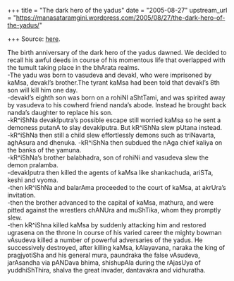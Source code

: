 +++
title = "The dark hero of the yadus"
date = "2005-08-27"
upstream_url = "https://manasataramgini.wordpress.com/2005/08/27/the-dark-hero-of-the-yadus/"

+++
Source: [here](https://manasataramgini.wordpress.com/2005/08/27/the-dark-hero-of-the-yadus/).

The birth anniversary of the dark hero of the yadus dawned. We decided to  
recall his awful deeds in course of his momentous life that overlapped with the tumult taking place in the bhArata realms.  
-The yadu was born to vasudeva and devakI, who were imprisoned by kaMsa, devakI’s brother.The tyrant kaMsa had been told that devakI’s 8th son will kill him one day.  
-devakI’s eighth son was born on a rohiNI aShtTami, and was spirited away by vasudeva to his cowherd friend nanda’s abode. Instead he brought back nanda’s daughter to replace his son.  
-kR^iShNa devakIputra’s possible escape still worried kaMsa so he sent a demoness putanA to slay devakIputra. But kR^iShNa slew pUtana instead.  
-kR^iShNa then still a child slew effortlessly demons such as triNavarta, aghAsura and dhenuka. -kR^iShNa then subdued the nAga chief kaliya on the banks of the yamuna.  
-kR^iShNa’s brother balabhadra, son of rohiNi and vasudeva slew the demon pralamba.  
-devakIputra then killed the agents of kaMsa like shankachuda, ariSTa, keshi and vyoma.  
-then kR^iShNa and balarAma proceeded to the court of kaMsa, at akrUra’s invitation.  
-then the brother advanced to the capital of kaMsa, mathura, and were pitted against the wrestlers chANUra and muShTika, whom they promptly slew.  
-then kR^iShna killed kaMsa by suddenly attacking him and restored ugrasena on the throne In course of his varied career the mighty bowman vAsudeva killed a number of powerful adversaries of the yadus. He successively destroyed, after killing kaMsa, kAlayavana, naraka the king of pragjyotiSha and his general mura, paundraka the false vAsudeva, jarAsandha via pANDava bhima, shishupAla during the rAjasUya of yuddhiShThira, shalva the great invader, dantavakra and vidhuratha.

